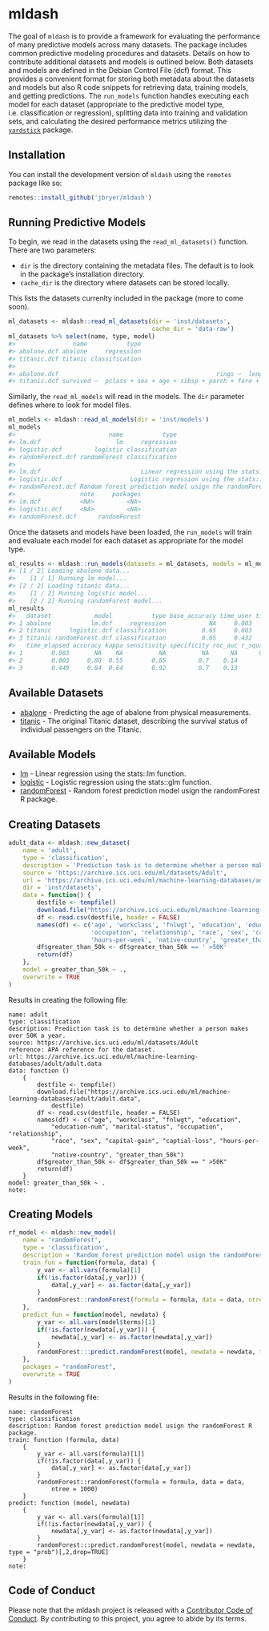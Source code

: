 
# mldash

<!-- badges: start -->
<!-- badges: end -->

The goal of `mldash` is to provide a framework for evaluating the
performance of many predictive models across many datasets. The package
includes common predictive modeling procedures and datasets. Details on
how to contribute additional datasets and models is outlined below. Both
datasets and models are defined in the Debian Control File (dcf) format.
This provides a convenient format for storing both metadata about the
datasets and models but also R code snippets for retrieving data,
training models, and getting predictions. The `run_models` function
handles executing each model for each dataset (appropriate to the
predictive model type, i.e. classification or regression), splitting
data into training and validation sets, and calculating the desired
performance metrics utilizing the
[`yardstick`](https://yardstick.tidymodels.org) package.

## Installation

You can install the development version of `mldash` using the `remotes`
package like so:

``` r
remotes::install_github('jbryer/mldash')
```

## Running Predictive Models

To begin, we read in the datasets using the `read_ml_datasets()`
function. There are two parameters:

-   `dir` is the directory containing the metadata files. The default is
    to look in the package’s installation directory.
-   `cache_dir` is the directory where datasets can be stored locally.

This lists the datasets currenlty included in the package (more to come
soon).

``` r
ml_datasets <- mldash::read_ml_datasets(dir = 'inst/datasets',
                                        cache_dir = 'data-raw')
ml_datasets %>% select(name, type, model)
#>                name           type
#> abalone.dcf abalone     regression
#> titanic.dcf titanic classification
#>                                                                        model
#> abalone.dcf                                            rings ~  length + sex
#> titanic.dcf survived ~  pclass + sex + age + sibsp + parch + fare + embarked
```

Similarly, the `read_ml_models` will read in the models. The `dir`
parameter defines where to look for model files.

``` r
ml_models <- mldash::read_ml_models(dir = 'inst/models')
ml_models
#>                          name           type
#> lm.dcf                     lm     regression
#> logistic.dcf         logistic classification
#> randomForest.dcf randomForest classification
#>                                                                       description
#> lm.dcf                            Linear regression using the stats::lm function.
#> logistic.dcf                   Logistic regression using the stats::glm function.
#> randomForest.dcf Random forest prediction model usign the randomForest R package.
#>                  note     packages
#> lm.dcf           <NA>         <NA>
#> logistic.dcf     <NA>         <NA>
#> randomForest.dcf      randomForest
```

Once the datasets and models have been loaded, the `run_models` will
train and evaluate each model for each dataset as appropriate for the
model type.

``` r
ml_results <- mldash::run_models(datasets = ml_datasets, models = ml_models)
#> [1 / 2] Loading abalone data...
#>    [1 / 1] Running lm model...
#> [2 / 2] Loading titanic data...
#>    [1 / 2] Running logistic model...
#>    [2 / 2] Running randomForest model...
ml_results
#>   dataset            model           type base_accuracy time_user time_system
#> 1 abalone           lm.dcf     regression            NA     0.003       0.000
#> 2 titanic     logistic.dcf classification          0.65     0.003       0.000
#> 3 titanic randomForest.dcf classification          0.65     0.432       0.015
#>   time_elapsed accuracy kappa sensitivity specificity roc_auc r_squared rmse
#> 1        0.003       NA    NA          NA          NA      NA      0.33  2.5
#> 2        0.003     0.80  0.55        0.85         0.7    0.14        NA   NA
#> 3        0.449     0.84  0.64        0.92         0.7    0.13        NA   NA
```

## Available Datasets

-   [abalone](inst/datasets/abalone.dcf) - Predicting the age of abalone
    from physical measurements.
-   [titanic](inst/datasets/titanic.dcf) - The original Titanic dataset,
    describing the survival status of individual passengers on the
    Titanic.

## Available Models

-   [lm](inst/models/lm.dcf) - Linear regression using the stats::lm
    function.
-   [logistic](inst/models/logistic.dcf) - Logistic regression using the
    stats::glm function.
-   [randomForest](inst/models/randomForest.dcf) - Random forest
    prediction model usign the randomForest R package.

## Creating Datasets

``` r
adult_data <- mldash::new_dataset(
    name = 'adult',
    type = 'classification',
    description = 'Prediction task is to determine whether a person makes over 50K a year.',
    source = 'https://archive.ics.uci.edu/ml/datasets/Adult',
    url = 'https://archive.ics.uci.edu/ml/machine-learning-databases/adult/adult.data',
    dir = 'inst/datasets',
    data = function() {
        destfile <- tempfile()
        download.file("https://archive.ics.uci.edu/ml/machine-learning-databases/adult/adult.data", destfile)
        df <- read.csv(destfile, header = FALSE)
        names(df) <- c('age', 'workclass', 'fnlwgt', 'education', 'education-num', 'marital-status',
                       'occupation', 'relationship', 'race', 'sex', 'capital-gain', 'captial-loss',
                       'hours-per-week', 'native-country', 'greater_than_50k')
        df$greater_than_50k <- df$greater_than_50k == ' >50K'
        return(df)
    },
    model = greater_than_50k ~ .,
    overwrite = TRUE
)
```

Results in creating the following file:

    name: adult
    type: classification
    description: Prediction task is to determine whether a person makes over 50K a year.
    source: https://archive.ics.uci.edu/ml/datasets/Adult
    reference: APA reference for the dataset.
    url: https://archive.ics.uci.edu/ml/machine-learning-databases/adult/adult.data
    data: function () 
        {
            destfile <- tempfile()
            download.file("https://archive.ics.uci.edu/ml/machine-learning-databases/adult/adult.data", 
                destfile)
            df <- read.csv(destfile, header = FALSE)
            names(df) <- c("age", "workclass", "fnlwgt", "education", 
                "education-num", "marital-status", "occupation", "relationship", 
                "race", "sex", "capital-gain", "captial-loss", "hours-per-week", 
                "native-country", "greater_than_50k")
            df$greater_than_50k <- df$greater_than_50k == " >50K"
            return(df)
        }
    model: greater_than_50k ~ .
    note:

## Creating Models

``` r
rf_model <- mldash::new_model(
    name = 'randomForest',
    type = 'classification',
    description = 'Random forest prediction model usign the randomForest R package.',
    train_fun = function(formula, data) {
        y_var <- all.vars(formula)[1]
        if(!is.factor(data[,y_var])) {
            data[,y_var] <- as.factor(data[,y_var])
        }
        randomForest::randomForest(formula = formula, data = data, ntree = 1000)
    },
    predict_fun = function(model, newdata) {
        y_var <- all.vars(model$terms)[1]
        if(!is.factor(newdata[,y_var])) {
            newdata[,y_var] <- as.factor(newdata[,y_var])
        }
        randomForest:::predict.randomForest(model, newdata = newdata, type = "prob")[,2,drop=TRUE]
    },
    packages = "randomForest",
    overwrite = TRUE
)
```

Results in the following file:

    name: randomForest
    type: classification
    description: Random forest prediction model usign the randomForest R package.
    train: function (formula, data) 
        {
            y_var <- all.vars(formula)[1]]
            if(!is.factor(data[,y_var)) {
                data[,y_var] <- as.factor(data[,y_var])
            }
            randomForest::randomForest(formula = formula, data = data, 
                ntree = 1000)
        }
    predict: function (model, newdata) 
        {
            y_var <- all.vars(formula)[1]]
            if(!is.factor(newdata[,y_var)) {
                newdata[,y_var] <- as.factor(newdata[,y_var])
            }
            randomForest:::predict.randomForest(model, newdata = newdata, type = "prob")[,2,drop=TRUE]
        }
    note:

## Code of Conduct

Please note that the mldash project is released with a [Contributor Code
of
Conduct](https://contributor-covenant.org/version/2/0/CODE_OF_CONDUCT.html).
By contributing to this project, you agree to abide by its terms.
